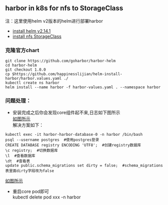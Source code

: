 ## harbor in k8s for nfs to StorageClass
注：这里使用helm v2版本的helm进行部署harbor 
- [install helm v2.14.1](https://github.com/happinesslijian/helm-install-harbor/tree/master/install%20helm%20v2.14.1)
- [install nfs StorageClass](https://github.com/happinesslijian/nfs)
### 克隆官方chart
```
git clone https://github.com/goharbor/harbor-helm
cd harbor-helm
git checkout 1.0.0
cp $https://github.com/happinesslijian/helm-install-harbor/harbor.values.yaml ./
kubectl create ns harbor
helm install --name harbor -f harbor-values.yaml . --namespace harbor
```
### 问题处理：
+ 安装完成之后你会发现core组件起不来,日志如下图所示 \
[如图所示](https://i.loli.net/2019/09/16/RVsJxne7WZzu3dH.png) \
解决方案如下：
```
kubectl exec -it harbor-harbor-database-0 -n harbor /bin/bash
psql --username postgres  #使用postgres登录
CREATE DATABASE registry ENCODING 'UTF8';  #创建registry数据库
\c registry;  #切换数据库
\l  #查看数据库
\dt  #查看表
update public.schema_migrations set dirty = false;  #schema_migrations表里面dirty字段改为false
```
[如图所示](https://i.loli.net/2019/09/16/ExtRy4JbQA2fcqW.png)
- 重启core pod即可 \
kubectl delete pod xxx -n harbor

